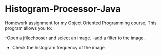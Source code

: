 # Histogram-Processor-Java

Homework assignment for my Object Oriented Programming course,
This program allows you to:

-Open a jfilechooser and select an image.
-add a filter to the image.
- Check the histogram frequency of the image
